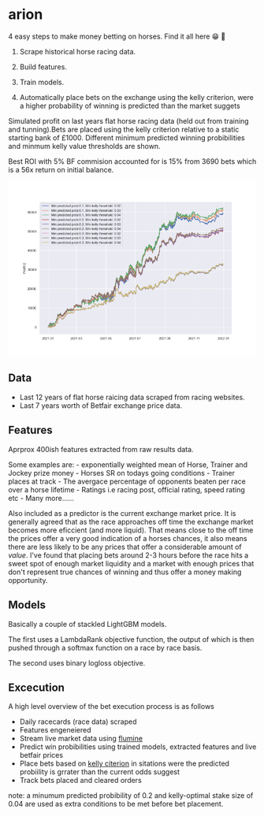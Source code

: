 # arion

4 easy steps to make money betting on horses. Find it all here :grin: :rocket:

1. Scrape historical horse racing data. 

2. Build features.

3. Train models.

4. Automatically place bets on the exchange using the kelly criterion, were a higher probability of winning is predicted than the market suggets



Simulated profit on last years flat horse racing data (held out from training and tunning).Bets are placed using the kelly criterion relative to a static starting bank of £1000. Different minimum predicted winning probibilities and minmum kelly value thresholds are shown. 

Best ROI with 5% BF commision accounted for is 15% from 3690 bets which is a 56x return on initial balance. 

![Simulated](notebooks/simulation.png?raw=true "Title")

## Data

- Last 12 years of flat horse raicing data scraped from racing websites.
- Last 7 years worth of Betfair exchange price data. 

## Features

Aprprox 400ish features extracted from raw results data.

Some examples are:
    - exponentially weighted mean of Horse, Trainer and Jockey prize money
    - Horses SR on todays going conditions
    - Trainer places at track 
    - The avergace percentage of opponents beaten per race over a horse lifetime
    - Ratings i.e racing post, official rating, speed rating etc
    - Many more......

Also included as a predictor is the current exchange market price. It is generally agreed that as the race approaches off time the exchange market becomes more eficcient (and more liquid). That means close to the off time the prices offer a very good indication of a horses chances, it also means there are less likely to be any prices that offer a considerable amount of *value*. I've found that placing bets around 2-3 hours before the race hits a sweet spot of enough market liquidity and a market with enough prices that don't represent true chances of winning and thus offer a money making opportunity.

## Models

Basically a couple of stackled LightGBM models.

The first uses a LambdaRank objective function, the output of which is then pushed through a softmax function on a race by race basis.

The second uses binary logloss  objective. 


## Excecution 
A high level overview of the bet execution process is as follows

- Daily racecards (race data) scraped
- Features engeneiered 
- Stream live market data using [flumine](https://github.com/betcode-org/flumine)
- Predict win probibilities using trained models, extracted features and live betfair prices
- Place bets based on [kelly citerion](https://en.wikipedia.org/wiki/Kelly_criterion) in sitations were the predicted probiility is grrater than the current odds suggest
- Track bets placed and cleared orders

note: a minumum predicted probibility of 0.2 and kelly-optimal stake size of 0.04 are used as extra conditions to be met before bet placement. 
